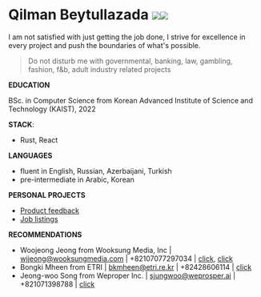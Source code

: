 # Qilman Beytullazada [![](https://img.shields.io/badge/-LinkedIn-0A66C2?style=flat-square&logo=LinkedIn&logoColor=ffffff)](https://www.linkedin.com/in/gylmanbm/)<a href = "mailto:gylmanbm@gmail.com"><img src="https://img.shields.io/badge/-Gmail-EA4335?style=flat-square&logo=Gmail&logoColor=ffffff"/></a>

I am not satisfied with just getting the job done, I strive for excellence in every project and push the boundaries of what's possible.

> Do not disturb me with governmental, banking, law, gambling, fashion, f&b, adult industry related projects

**EDUCATION**

BSc. in Computer Science from Korean Advanced Institute of Science and Technology (KAIST), 2022

**STACK**:

- Rust, React

**LANGUAGES**

- fluent in English, Russian, Azerbaijani, Turkish
- pre-intermediate in Arabic, Korean

**PERSONAL PROJECTS**

- [Product feedback](https://gylman-product-feedback.netlify.app/)
- [Job listings](https://app.netlify.com/sites/gylman-job-listings/overview)

**RECOMMENDATIONS**

- Woojeong Jeong from Wooksung Media, Inc | wjjeong@wooksungmedia.com | +82107077297034 | [click](https://drive.google.com/file/d/1QLb96-kXBJjXHTaMb8jngsnbMUnh_Brq/view), [click](https://drive.google.com/file/d/1HHiuEa8lD_fwjqeVRAM0pK5DQH849Iqv/view)
- Bongki Mheen from ETRI | bkmheen@etri.re.kr | +82428606114 | [click](https://drive.google.com/file/d/15MhbkteuzFfwTCMwTH4reMTcriB7nhgL/view)
- Jeong-woo Song from Weproper Inc. | sjungwoo@weprosper.ai | +821071398788 | [click](https://drive.google.com/file/d/1J2bNpVNcZHqOK-wJZUtlKqDq1UYpEsHP/view?usp=sharing)
